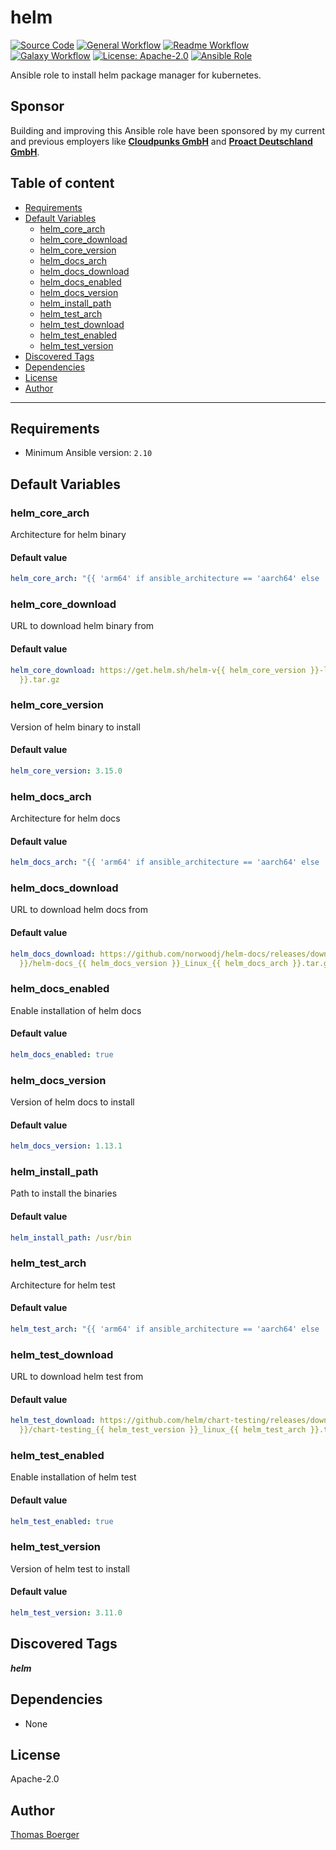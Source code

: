 # helm

[![Source Code](https://img.shields.io/badge/github-source%20code-blue?logo=github&logoColor=white)](https://github.com/rolehippie/helm)
[![General Workflow](https://github.com/rolehippie/helm/actions/workflows/general.yml/badge.svg)](https://github.com/rolehippie/helm/actions/workflows/general.yml)
[![Readme Workflow](https://github.com/rolehippie/helm/actions/workflows/docs.yml/badge.svg)](https://github.com/rolehippie/helm/actions/workflows/docs.yml)
[![Galaxy Workflow](https://github.com/rolehippie/helm/actions/workflows/galaxy.yml/badge.svg)](https://github.com/rolehippie/helm/actions/workflows/galaxy.yml)
[![License: Apache-2.0](https://img.shields.io/github/license/rolehippie/helm)](https://github.com/rolehippie/helm/blob/master/LICENSE)
[![Ansible Role](https://img.shields.io/badge/role-rolehippie.helm-blue)](https://galaxy.ansible.com/rolehippie/helm)

Ansible role to install helm package manager for kubernetes.

## Sponsor

Building and improving this Ansible role have been sponsored by my current and previous employers like **[Cloudpunks GmbH](https://cloudpunks.de)** and **[Proact Deutschland GmbH](https://www.proact.eu)**.

## Table of content

- [Requirements](#requirements)
- [Default Variables](#default-variables)
  - [helm_core_arch](#helm_core_arch)
  - [helm_core_download](#helm_core_download)
  - [helm_core_version](#helm_core_version)
  - [helm_docs_arch](#helm_docs_arch)
  - [helm_docs_download](#helm_docs_download)
  - [helm_docs_enabled](#helm_docs_enabled)
  - [helm_docs_version](#helm_docs_version)
  - [helm_install_path](#helm_install_path)
  - [helm_test_arch](#helm_test_arch)
  - [helm_test_download](#helm_test_download)
  - [helm_test_enabled](#helm_test_enabled)
  - [helm_test_version](#helm_test_version)
- [Discovered Tags](#discovered-tags)
- [Dependencies](#dependencies)
- [License](#license)
- [Author](#author)

---

## Requirements

- Minimum Ansible version: `2.10`

## Default Variables

### helm_core_arch

Architecture for helm binary

#### Default value

```YAML
helm_core_arch: "{{ 'arm64' if ansible_architecture == 'aarch64' else 'amd64' }}"
```

### helm_core_download

URL to download helm binary from

#### Default value

```YAML
helm_core_download: https://get.helm.sh/helm-v{{ helm_core_version }}-linux-{{ helm_core_arch
  }}.tar.gz
```

### helm_core_version

Version of helm binary to install

#### Default value

```YAML
helm_core_version: 3.15.0
```

### helm_docs_arch

Architecture for helm docs

#### Default value

```YAML
helm_docs_arch: "{{ 'arm64' if ansible_architecture == 'aarch64' else 'x86_64' }}"
```

### helm_docs_download

URL to download helm docs from

#### Default value

```YAML
helm_docs_download: https://github.com/norwoodj/helm-docs/releases/download/v{{ helm_docs_version
  }}/helm-docs_{{ helm_docs_version }}_Linux_{{ helm_docs_arch }}.tar.gz
```

### helm_docs_enabled

Enable installation of helm docs

#### Default value

```YAML
helm_docs_enabled: true
```

### helm_docs_version

Version of helm docs to install

#### Default value

```YAML
helm_docs_version: 1.13.1
```

### helm_install_path

Path to install the binaries

#### Default value

```YAML
helm_install_path: /usr/bin
```

### helm_test_arch

Architecture for helm test

#### Default value

```YAML
helm_test_arch: "{{ 'arm64' if ansible_architecture == 'aarch64' else 'amd64' }}"
```

### helm_test_download

URL to download helm test from

#### Default value

```YAML
helm_test_download: https://github.com/helm/chart-testing/releases/download/v{{ helm_test_version
  }}/chart-testing_{{ helm_test_version }}_linux_{{ helm_test_arch }}.tar.gz
```

### helm_test_enabled

Enable installation of helm test

#### Default value

```YAML
helm_test_enabled: true
```

### helm_test_version

Version of helm test to install

#### Default value

```YAML
helm_test_version: 3.11.0
```

## Discovered Tags

**_helm_**


## Dependencies

- None

## License

Apache-2.0

## Author

[Thomas Boerger](https://github.com/tboerger)

